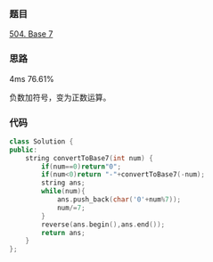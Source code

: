 ### 题目
[504. Base 7](https://leetcode-cn.com/problems/base-7/submissions/)
### 思路
4ms 76.61%

负数加符号，变为正数运算。
### 代码
```c++
class Solution {
public:
    string convertToBase7(int num) {
        if(num==0)return"0";
        if(num<0)return "-"+convertToBase7(-num);
        string ans;
        while(num){
            ans.push_back(char('0'+num%7));
            num/=7;
        }
        reverse(ans.begin(),ans.end());
        return ans;
    }
};
```
